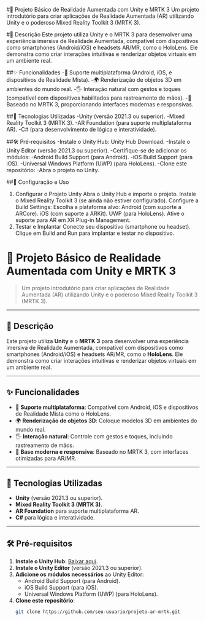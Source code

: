 #🌟 Projeto Básico de Realidade Aumentada com Unity e MRTK 3
Um projeto introdutório para criar aplicações de Realidade Aumentada (AR) utilizando Unity e o poderoso Mixed Reality Toolkit 3 (MRTK 3).

#📖 Descrição
Este projeto utiliza Unity e o MRTK 3 para desenvolver uma experiência imersiva de Realidade Aumentada, compatível com dispositivos como smartphones (Android/iOS) e headsets AR/MR, como o HoloLens. Ele demonstra como criar interações intuitivas e renderizar objetos virtuais em um ambiente real.

##✨ Funcionalidades
-📱 Suporte multiplataforma (Android, iOS, e dispositivos de Realidade Mista).
-🌍 Renderização de objetos 3D em ambientes do mundo real.
-🖐️ Interação natural com gestos e toques (compatível com dispositivos habilitados para rastreamento de mãos).
-🚀 Baseado no MRTK 3, proporcionando interfaces modernas e responsivas.

##🚀 Tecnologias Utilizadas
-Unity (versão 2021.3 ou superior).
-Mixed Reality Toolkit 3 (MRTK 3).
-AR Foundation (para suporte multiplataforma AR).
-C# (para desenvolvimento de lógica e interatividade).


##🛠️ Pré-requisitos
-Instale o Unity Hub: Unity Hub Download.
-Instale o Unity Editor (versão 2021.3 ou superior).
-Certifique-se de adicionar os módulos:
-Android Build Support (para Android).
-iOS Build Support (para iOS).
-Universal Windows Platform (UWP) (para HoloLens).
-Clone este repositório:
-Abra o projeto no Unity.

##🌈 Configuração e Uso
1. Configurar o Projeto Unity
Abra o Unity Hub e importe o projeto.
Instale o Mixed Reality Toolkit 3 (se ainda não estiver configurado).
Configure a Build Settings:
Escolha a plataforma alvo:
Android (com suporte a ARCore).
iOS (com suporte a ARKit).
UWP (para HoloLens).
Ative o suporte para AR em XR Plug-in Management.
2. Testar e Implantar
Conecte seu dispositivo (smartphone ou headset).
Clique em Build and Run para implantar e testar no dispositivo.

# 🌟 Projeto Básico de Realidade Aumentada com Unity e MRTK 3

> Um projeto introdutório para criar aplicações de Realidade Aumentada (AR) utilizando Unity e o poderoso Mixed Reality Toolkit 3 (MRTK 3).

---

## 📖 Descrição

Este projeto utiliza **Unity** e o **MRTK 3** para desenvolver uma experiência imersiva de Realidade Aumentada, compatível com dispositivos como smartphones (Android/iOS) e headsets AR/MR, como o **HoloLens**. Ele demonstra como criar interações intuitivas e renderizar objetos virtuais em um ambiente real.

---

## ✨ Funcionalidades

- 📱 **Suporte multiplataforma**: Compatível com Android, iOS e dispositivos de Realidade Mista como o HoloLens.
- 🌍 **Renderização de objetos 3D**: Coloque modelos 3D em ambientes do mundo real.
- 🖐️ **Interação natural**: Controle com gestos e toques, incluindo rastreamento de mãos.
- 🚀 **Base moderna e responsiva**: Baseado no MRTK 3, com interfaces otimizadas para AR/MR.

---

## 🚀 Tecnologias Utilizadas

- **Unity** (versão 2021.3 ou superior).
- **Mixed Reality Toolkit 3 (MRTK 3)**.
- **AR Foundation** para suporte multiplataforma AR.
- **C#** para lógica e interatividade.

---

## 🛠️ Pré-requisitos

1. **Instale o Unity Hub**: [Baixar aqui](https://unity.com/download).
2. **Instale o Unity Editor** (versão 2021.3 ou superior).
3. **Adicione os módulos necessários** ao Unity Editor:
   - Android Build Support (para Android).
   - iOS Build Support (para iOS).
   - Universal Windows Platform (UWP) (para HoloLens).
4. **Clone este repositório**:
   ```bash
   git clone https://github.com/seu-usuario/projeto-ar-mrtk.git

